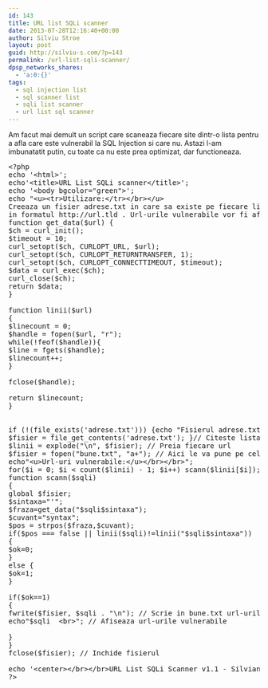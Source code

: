 ```yaml
---
id: 143
title: URL list SQLi scanner
date: 2013-07-28T12:16:40+00:00
author: Silviu Stroe
layout: post
guid: http://silviu-s.com/?p=143
permalink: /url-list-sqli-scanner/
dpsp_networks_shares:
  - 'a:0:{}'
tags:
  - sql injection list
  - sql scanner list
  - sqli list scanner
  - url list sql scanner
---
```

Am facut mai demult un script care scaneaza fiecare site dintr-o lista pentru a afla care este vulnerabil la SQL Injection si care nu. Astazi l-am imbunatatit putin, cu toate ca nu este prea optimizat, dar functioneaza.

<pre class="brush: php; title: ; notranslate" title="">&lt;?php
echo '&lt;html&gt;';
echo'&lt;title&gt;URL List SQLi scanner&lt;/title&gt;';
echo '&lt;body bgcolor="green"&gt;';
echo "&lt;u&gt;&lt;tr&gt;Utilizare:&lt;/tr&gt;&lt;/br&gt;&lt;/u&gt;
Creeaza un fisier adrese.txt in care sa existe pe fiecare linie cate o adresa url&lt;/br&gt;
in formatul http://url.tld . Url-urile vulnerabile vor fi afisate si vor fi salvate si in fisierul bune.txt&lt;/br&gt;&lt;/br&gt;";
function get_data($url) {
$ch = curl_init();
$timeout = 10;
curl_setopt($ch, CURLOPT_URL, $url);
curl_setopt($ch, CURLOPT_RETURNTRANSFER, 1);
curl_setopt($ch, CURLOPT_CONNECTTIMEOUT, $timeout);
$data = curl_exec($ch);
curl_close($ch);
return $data;
}

function linii($url)
{
$linecount = 0;
$handle = fopen($url, "r");
while(!feof($handle)){
$line = fgets($handle);
$linecount++;
}

fclose($handle);

return $linecount;
}


if (!(file_exists('adrese.txt'))) {echo "Fisierul adrese.txt nu exista!Acesta trebuie sa contina pe fiecare linie cate un site!&lt;/br&gt;";}else{
$fisier = file_get_contents('adrese.txt'); }// Citeste lista cu url-uri
$linii = explode("\n", $fisier); // Preia fiecare url
$fisier = fopen("bune.txt", "a+"); // Aici le va pune pe cele vulnerabile
echo"&lt;u&gt;Url-uri vulnerabile:&lt;/u&gt;&lt;/br&gt;&lt;/br&gt;";
for($i = 0; $i &lt; count($linii) - 1; $i++) scann($linii[$i]); // Testeaza fiecare url
function scann($sqli)
{
global $fisier;
$sintaxa="'";
$fraza=get_data("$sqli$sintaxa");
$cuvant="syntax";
$pos = strpos($fraza,$cuvant);
if($pos === false || linii($sqli)!=linii("$sqli$sintaxa"))
{
$ok=0;
}
else {
$ok=1;
}

if($ok==1)
{
fwrite($fisier, $sqli . "\n"); // Scrie in bune.txt url-urile vulnerabile
echo"$sqli  &lt;br&gt;"; // Afiseaza url-urile vulnerabile

}
}
fclose($fisier); // Inchide fisierul

echo '&lt;center&gt;&lt;/br&gt;&lt;/br&gt;URL List SQLi Scanner v1.1 - Silvian0 @ &lt;a href="http://rstcenter.com"&gt;RSTForums.com&lt;/a&gt;&lt;/center&gt;';
?&gt;

</pre>